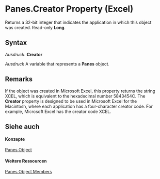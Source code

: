 
# Panes.Creator Property (Excel)

Returns a 32-bit integer that indicates the application in which this object was created. Read-only  **Long**.


## Syntax

 _Ausdruck_. **Creator**

 _Ausdruck_ A variable that represents a **Panes** object.


## Remarks

If the object was created in Microsoft Excel, this property returns the string XCEL, which is equivalent to the hexadecimal number 5843454C. The  **Creator** property is designed to be used in Microsoft Excel for the Macintosh, where each application has a four-character creator code. For example, Microsoft Excel has the creator code XCEL.


## Siehe auch


#### Konzepte


[Panes Object](ce27ae27-52d9-9e51-a068-b9c082a0a692.md)
#### Weitere Ressourcen


[Panes Object Members](http://msdn.microsoft.com/library/39e33777-dd62-1364-4d95-82d50d026617%28Office.15%29.aspx)